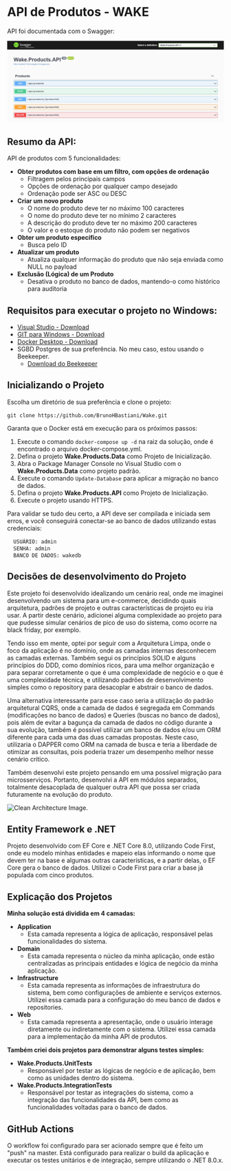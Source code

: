 # API de Produtos - WAKE

API foi documentada com o Swagger:

![Imagem da API](WakeProducts.jpg)

## Resumo da API:

API de produtos com 5 funcionalidades: 

- **Obter produtos com base em um filtro, com opções de ordenação**
    - Filtragem pelos principais campos
    - Opções de ordenação por qualquer campo desejado
    - Ordenação pode ser ASC ou DESC
- **Criar um novo produto**
    - O nome do produto deve ter no máximo 100 caracteres
    - O nome do produto deve ter no mínimo 2 caracteres
    - A descrição do produto deve ter no máximo 200 caracteres
    - O valor e o estoque do produto não podem ser negativos
- **Obter um produto específico**
    - Busca pelo ID
- **Atualizar um produto**
    - Atualiza qualquer informação do produto que não seja enviada como NULL no payload
- **Exclusão (Lógica) de um Produto**
    - Desativa o produto no banco de dados, mantendo-o como histórico para auditoria

## Requisitos para executar o projeto no Windows:

- [Visual Studio - Download](https://visualstudio.microsoft.com/pt-br/downloads/)
- [GIT para Windows - Download](https://git-scm.com/download/win)
- [Docker Desktop - Download](https://www.docker.com/products/docker-desktop/)
- SGBD Postgres de sua preferência. No meu caso, estou usando o Beekeeper.
  - [Download do Beekeeper](https://www.beekeeperstudio.io/get)

## Inicializando o Projeto

Escolha um diretório de sua preferência e clone o projeto:
```
git clone https://github.com/BrunoHBastiani/Wake.git
```
Garanta que o Docker está em execução para os próximos passos:

1. Execute o comando `docker-compose up -d` na raiz da solução, onde é encontrado o arquivo docker-compose.yml.
2. Defina o projeto **Wake.Products.Data** como Projeto de Inicialização.
3. Abra o Package Manager Console no Visual Studio com o **Wake.Products.Data** como projeto padrão.
4. Execute o comando `Update-Database` para aplicar a migração no banco de dados.
5. Defina o projeto **Wake.Products.API** como Projeto de Inicialização.
6. Execute o projeto usando HTTPS.

Para validar se tudo deu certo, a API deve ser compilada e iniciada sem erros, e você conseguirá conectar-se ao banco de dados utilizando estas credenciais:

      USUÁRIO: admin
      SENHA: admin
      BANCO DE DADOS: wakedb

## Decisões de desenvolvimento do Projeto

Este projeto foi desenvolvido idealizando um cenário real, onde me imaginei desenvolvendo um sistema para um e-commerce, decidindo quais arquitetura, padrões de projeto e outras características de projeto eu iria usar.
A partir deste cenário, adicionei alguma complexidade ao projeto para que pudesse simular cenários de pico de uso do sistema, como ocorre na black friday, por exemplo.

Tendo isso em mente, optei por seguir com a Arquitetura Limpa, onde o foco da aplicação é no domínio, onde as camadas internas desconhecem as camadas externas. Também segui os princípios SOLID e alguns princípios do DDD, como domínios ricos, para uma melhor organização e para separar corretamente o que é uma complexidade de negócio e o que é uma complexidade técnica, e utilizando padrões de desenvolvimento simples como o repository para desacoplar e abstrair o banco de dados.

Uma alternativa interessante para esse caso seria a utilização do padrão arquitetural CQRS, onde a camada de dados é segregada em Commands (modificações no banco de dados) e Queries (buscas no banco de dados), pois além de evitar a bagunça da camada de dados no código durante a sua evolução, também é possível utilizar um banco de dados e/ou um ORM diferente para cada uma das duas camadas propostas. Neste caso, utilizaria o DAPPER como ORM na camada de busca e teria a liberdade de otimizar as consultas, pois poderia trazer um desempenho melhor nesse cenário crítico.

Também desenvolvi este projeto pensando em uma possível migração para microsserviços. Portanto, desenvolvi a API em módulos separados, totalmente desacoplada de qualquer outra API que possa ser criada futuramente na evolução do produto.

![Clean Architecture Image.](https://miro.medium.com/v2/resize:fit:1400/0*iU9Ks05_GTtGh6zV.jpg "Clean Architecture Image.")

## Entity Framework e .NET

Projeto desenvolvido com EF Core e .NET Core 8.0, utilizando Code First, onde eu modelo minhas entidades e mapeio elas informando o nome que devem ter na base e algumas outras características, e a partir delas, o EF Core gera o banco de dados.
Utilizei o Code First para criar a base já populada com cinco produtos.

## Explicação dos Projetos

**Minha solução está dividida em 4 camadas:**

- **Application**
    - Esta camada representa a lógica de aplicação, responsável pelas funcionalidades do sistema. 
- **Domain**
    - Esta camada representa o núcleo da minha aplicação, onde estão centralizadas as principais entidades e lógica de negócio da minha aplicação.
- **Infrastructure**
    - Esta camada representa as informações de infraestrutura do sistema, bem como configurações de ambiente e serviços externos. Utilizei essa camada para a configuração do meu banco de dados e repositories.
- **Web**
    - Esta camada representa a apresentação, onde o usuário interage diretamente ou indiretamente com o sistema. Utilizei essa camada para a implementação da minha API de produtos.

**Também criei dois projetos para demonstrar alguns testes simples:**

- **Wake.Products.UnitTests**
    - Responsável por testar as lógicas de negócio e de aplicação, bem como as unidades dentro do sistema.
- **Wake.Products.IntegrationTests**
    - Responsável por testar as integrações do sistema, como a integração das funcionalidades da API, bem como as funcionalidades voltadas para o banco de dados.

## GitHub Actions

O workflow foi configurado para ser acionado sempre que é feito um "push" na master. Está configurado para realizar o build da aplicação e executar os testes unitários e de integração, sempre utilizando o .NET 8.0.x.

